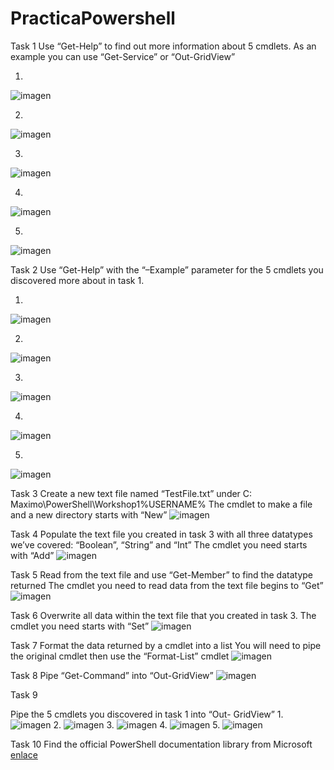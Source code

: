 # PracticaPowershell

Task 1
Use “Get-Help” to find out more information about 5
cmdlets.
As an example you can use “Get-Service” or “Out-GridView”

1.
![imagen](https://github.com/R4F31/PracticaPowershell/blob/main/PrimitiveDatatype/Parte1/1a.PNG)

2.
![imagen](https://github.com/R4F31/PracticaPowershell/blob/main/PrimitiveDatatype/Parte1/1b.PNG)

3.
![imagen](https://github.com/R4F31/PracticaPowershell/blob/main/PrimitiveDatatype/Parte1/1c.PNG)

4.
![imagen](https://github.com/R4F31/PracticaPowershell/blob/main/PrimitiveDatatype/Parte1/1d.PNG)

5.
![imagen](https://github.com/R4F31/PracticaPowershell/blob/main/PrimitiveDatatype/Parte1/1e.PNG)

Task 2
Use “Get-Help” with the “–Example” parameter for the
5 cmdlets you discovered more about in task 1.

1.
![imagen](https://github.com/R4F31/PracticaPowershell/blob/main/PrimitiveDatatype/Parte1/2a.PNG)

2.
![imagen](https://github.com/R4F31/PracticaPowershell/blob/main/PrimitiveDatatype/Parte1/2b.PNG)

3.
![imagen](https://github.com/R4F31/PracticaPowershell/blob/main/PrimitiveDatatype/Parte1/2c.PNG)

4.
![imagen](https://github.com/R4F31/PracticaPowershell/blob/main/PrimitiveDatatype/Parte1/2d.PNG)

5.
![imagen](https://github.com/R4F31/PracticaPowershell/blob/main/PrimitiveDatatype/Parte1/2e.PNG)


Task 3
Create a new text file named “TestFile.txt” under C:\
Maximo\PowerShell\Workshop1\%USERNAME%
The cmdlet to make a file and a new directory starts with “New”
![imagen](https://github.com/R4F31/PracticaPowershell/blob/main/PrimitiveDatatype/Parte1/3.PNG)

Task 4
Populate the text file you created in task 3 with all
three datatypes we’ve covered: “Boolean”, “String”
and “Int”
The cmdlet you need starts with “Add”
![imagen](https://github.com/R4F31/PracticaPowershell/blob/main/PrimitiveDatatype/Parte1/4.PNG)

Task 5
Read from the text file and use “Get-Member” to find
the datatype returned
The cmdlet you need to read data from the text file begins to “Get”
![imagen](https://github.com/R4F31/PracticaPowershell/blob/main/PrimitiveDatatype/Parte1/5.PNG)

Task 6
Overwrite all data within the text file that you created
in task 3.
The cmdlet you need starts with “Set”
![imagen](https://github.com/R4F31/PracticaPowershell/blob/main/PrimitiveDatatype/Parte1/6.PNG)

Task 7
Format the data returned by a cmdlet into a list
You will need to pipe the original cmdlet then use the “Format-List”
cmdlet
![imagen](https://github.com/R4F31/PracticaPowershell/blob/main/PrimitiveDatatype/Parte1/7.PNG)

Task 8
Pipe “Get-Command” into “Out-GridView”
![imagen](https://github.com/R4F31/PracticaPowershell/blob/main/PrimitiveDatatype/Parte1/8.PNG)

Task 9

Pipe the 5 cmdlets you discovered in task 1 into “Out-
GridView”
1.
![imagen](https://github.com/R4F31/PracticaPowershell/blob/main/PrimitiveDatatype/Parte1/9a.PNG)
2.
![imagen](https://github.com/R4F31/PracticaPowershell/blob/main/PrimitiveDatatype/Parte1/9b.PNG)
3.
![imagen](https://github.com/R4F31/PracticaPowershell/blob/main/PrimitiveDatatype/Parte1/9c.PNG)
4.
![imagen](https://github.com/R4F31/PracticaPowershell/blob/main/PrimitiveDatatype/Parte1/9d.PNG)
5.
![imagen](https://github.com/R4F31/PracticaPowershell/blob/main/PrimitiveDatatype/Parte1/9e.PNG)

Task 10
Find the official PowerShell documentation library from
Microsoft
[enlace](https://docs.microsoft.com)

